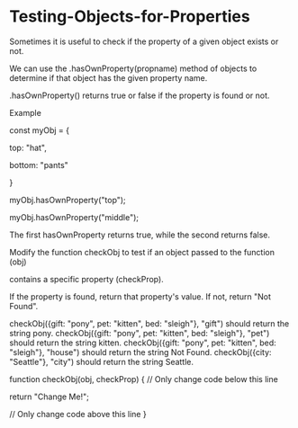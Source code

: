 # Testing-Objects-for-Properties

Sometimes it is useful to check if the property of a given object exists or not. 

We can use the .hasOwnProperty(propname) method of objects to determine if that object has the given property name.

.hasOwnProperty() returns true or false if the property is found or not.

Example

const myObj = {

  top: "hat",
  
  bottom: "pants"
  
  }
  
myObj.hasOwnProperty("top");

myObj.hasOwnProperty("middle");

The first hasOwnProperty returns true, while the second returns false.

Modify the function checkObj to test if an object passed to the function (obj) 

contains a specific property (checkProp). 

If the property is found, return that property's value. If not, return "Not Found".

checkObj({gift: "pony", pet: "kitten", bed: "sleigh"}, "gift") should return the string pony.
checkObj({gift: "pony", pet: "kitten", bed: "sleigh"}, "pet") should return the string kitten.
checkObj({gift: "pony", pet: "kitten", bed: "sleigh"}, "house") should return the string Not Found.
checkObj({city: "Seattle"}, "city") should return the string Seattle.

function checkObj(obj, checkProp) {
  // Only change code below this line
 
   return "Change Me!";
 
// Only change code above this line
}
